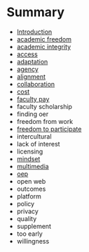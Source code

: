 # Summary

* [Introduction](README.md)
* [academic freedom](academic-freedom.md)
* [academic integrity](academic-integrity.md)
* [access](access.md)
* [adaptation](adaptation.md)
* [agency](agency.md)
* [alignment](alignment.md)
* [collaboration](collaboration.md)
* [cost](cost.md)
* [faculty pay](faculty-pay.md)
* faculty scholarship
* finding oer
* freedom from work
* [freedom to participate](freedom-to-participate.md)
* intercultural
* lack of interest
* licensing
* [mindset](mindset.md)
* [multimedia](multimedia.md)
* [oep](oep.md)
* open web
* outcomes
* platform
* policy
* privacy
* quality
* supplement
* too early
* willingness

